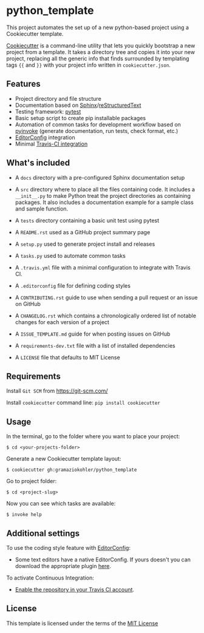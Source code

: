 # python_template

This project automates the set up of a new python-based project using a Cookiecutter template.

[Cookiecutter](https://cookiecutter.readthedocs.io/en/latest/readme.html#) is a command-line utility that lets you quickly bootstrap a new project from a template. It takes a directory tree and copies it into your new project, replacing all the generic info that finds surrounded by templating tags `{{` and `}}` with your project info written in `cookiecutter.json`.

## Features

* Project directory and file structure
* Documentation based on [Sphinx](http://www.sphinx-doc.org/en/master/)/[reStructuredText](http://docutils.sourceforge.net/rst.html)
* Testing framework: [pytest](https://docs.pytest.org/en/latest/)
* Basic setup script to create pip installable packages
* Automation of common tasks for development workflow based on [pyinvoke](http://www.pyinvoke.org/) (generate documentation, run tests, check format, etc.)
* [EditorConfig](https://editorconfig.org/) integration
* Minimal [Travis-CI integration](https://travis-ci.org)

## What's included

* A `docs` directory with a pre-configured Sphinx documentation setup
* A `src` directory where to place all the files containing code. It includes a `__init__.py` to make Python treat the project directories as containing packages. It also includes a documentation example for a sample class and sample function.
* A `tests` directory containing a basic unit test using pytest

* A `README.rst` used as a GitHub project summary page
* A `setup.py` used to generate project install and releases
* A `tasks.py` used to automate common tasks
* A `.travis.yml` file with a minimal configuration to integrate with Travis CI. 
* A `.editorconfig` file for defining coding styles
* A `CONTRIBUTING.rst` guide to use when sending a pull request or an issue on GitHub
* A `CHANGELOG.rst` which contains a chronologically ordered list of notable changes for each version of a project
* A `ISSUE_TEMPLATE.md` guide for when posting issues on GitHub
* A `requirements-dev.txt` file with a list of installed dependencies
* A `LICENSE` file that defaults to MIT License

## Requirements

Install `Git SCM` from https://git-scm.com/

Install `cookiecutter` command line: `pip install cookiecutter`

## Usage

In the terminal, go to the folder where you want to place your project:
```
$ cd <your-projects-folder>
```

Generate a new Cookiecutter template layout:
```
$ cookiecutter gh:gramaziokohler/python_template
```

Go to project folder:

```
$ cd <project-slug>
```

Now you can see which tasks are available:

```
$ invoke help
```

## Additional settings

To use the coding style feature with [EditorConfig](https://editorconfig.org/):

* Some text editors have a native EditorConfig. If yours doesn't you can download the appropriate plugin [here](https://editorconfig.org/#download).

To activate Continuous Integration:

* [Enable the repository in your Travis CI account](https://travis-ci.org/profile).

## License

This template is licensed under the terms of the [MIT License](/LICENSE)
